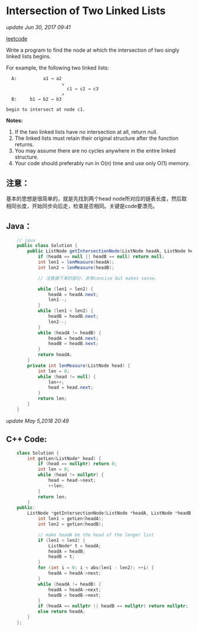 # Intersection of Two Linked Lists

_update Jun 30, 2017 09:41_

[leetcode](https://leetcode.com/problems/intersection-of-two-linked-lists/#/description)

Write a program to find the node at which the intersection of two singly linked lists begins.

For example, the following two linked lists:

```text
  A:          a1 → a2
                     ↘
                       c1 → c2 → c3
                     ↗            
  B:     b1 → b2 → b3

begin to intersect at node c1.
```

**Notes:**

1. If the two linked lists have no intersection at all, return null.
2. The linked lists must retain their original structure after the function returns.
3. You may assume there are no cycles anywhere in the entire linked structure.
4. Your code should preferably run in O\(n\) time and use only O\(1\) memory.

## 注意：

基本的思想是很简单的，就是先找到两个head node所对应的链表长度，然后取相同长度，开始同步向后走，检查是否相同。关键是code要漂亮。

## Java：

```java
    // java
    public class Solution {
        public ListNode getIntersectionNode(ListNode headA, ListNode headB) {
            if (headA == null || headB == null) return null;
            int len1 = lenMeasure(headA);
            int len2 = lenMeasure(headB);

            // 注意接下来的部分，非常concise but makes sense.

            while (len1 > len2) {
                headA = headA.next;
                len1--;
            }
            while (len1 < len2) {
                headB = headB.next;
                len2--;
            }
            while (headA != headB) {
                headA = headA.next;
                headB = headB.next;
            }
            return headA;
        }
        private int lenMeasure(ListNode head) {
            int len = 0;
            while (head != null) {
                len++;
                head = head.next;
            }
            return len;
        }
    }
```

_update May 5,2018 20:49_

## C++ Code:

```cpp
    class Solution {
        int getLen(ListNode* head) {
            if (head == nullptr) return 0;
            int len = 0;
            while (head != nullptr) {
                head = head->next;
                ++len;
            }
            return len;
        }
    public:
        ListNode *getIntersectionNode(ListNode *headA, ListNode *headB) {
            int len1 = getLen(headA);
            int len2 = getLen(headB);

            // make headA be the head of the longer list
            if (len1 < len2) {
                ListNode* t = headA;
                headA = headB;
                headB = t;
            }
            for (int i = 0; i < abs(len1 - len2); ++i) {
                headA = headA->next;
            }
            while (headA != headB) {
                headA = headA->next;
                headB = headB->next;
            }
            if (headA == nullptr || headB == nullptr) return nullptr;
            else return headA;
        }
    };
```

